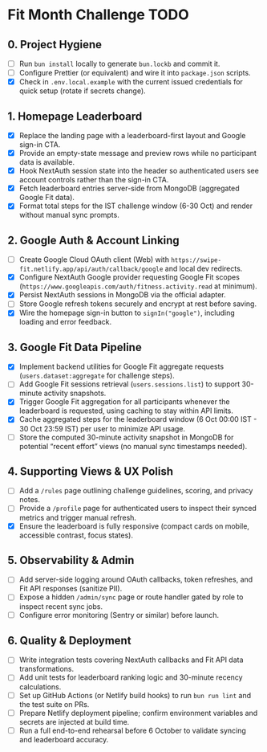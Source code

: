 # Fit Month Challenge TODO

## 0. Project Hygiene
- [ ] Run `bun install` locally to generate `bun.lockb` and commit it.
- [ ] Configure Prettier (or equivalent) and wire it into `package.json` scripts.
- [x] Check in `.env.local.example` with the current issued credentials for quick setup (rotate if secrets change).

## 1. Homepage Leaderboard
- [x] Replace the landing page with a leaderboard-first layout and Google sign-in CTA.
- [x] Provide an empty-state message and preview rows while no participant data is available.
- [x] Hook NextAuth session state into the header so authenticated users see account controls rather than the sign-in CTA.
- [x] Fetch leaderboard entries server-side from MongoDB (aggregated Google Fit data).
- [x] Format total steps for the IST challenge window (6-30 Oct) and render without manual sync prompts.

## 2. Google Auth & Account Linking
- [ ] Create Google Cloud OAuth client (Web) with `https://swipe-fit.netlify.app/api/auth/callback/google` and local dev redirects.
- [x] Configure NextAuth Google provider requesting Google Fit scopes (`https://www.googleapis.com/auth/fitness.activity.read` at minimum).
- [x] Persist NextAuth sessions in MongoDB via the official adapter.
- [ ] Store Google refresh tokens securely and encrypt at rest before saving.
- [x] Wire the homepage sign-in button to `signIn("google")`, including loading and error feedback.

## 3. Google Fit Data Pipeline
- [x] Implement backend utilities for Google Fit aggregate requests (`users.dataset:aggregate` for challenge steps).
- [ ] Add Google Fit sessions retrieval (`users.sessions.list`) to support 30-minute activity snapshots.
- [x] Trigger Google Fit aggregation for all participants whenever the leaderboard is requested, using caching to stay within API limits.
- [x] Cache aggregated steps for the leaderboard window (6 Oct 00:00 IST - 30 Oct 23:59 IST) per user to minimize API usage.
- [ ] Store the computed 30-minute activity snapshot in MongoDB for potential “recent effort” views (no manual sync timestamps needed).

## 4. Supporting Views & UX Polish
- [ ] Add a `/rules` page outlining challenge guidelines, scoring, and privacy notes.
- [ ] Provide a `/profile` page for authenticated users to inspect their synced metrics and trigger manual refresh.
- [x] Ensure the leaderboard is fully responsive (compact cards on mobile, accessible contrast, focus states).

## 5. Observability & Admin
- [ ] Add server-side logging around OAuth callbacks, token refreshes, and Fit API responses (sanitize PII).
- [ ] Expose a hidden `/admin/sync` page or route handler gated by role to inspect recent sync jobs.
- [ ] Configure error monitoring (Sentry or similar) before launch.

## 6. Quality & Deployment
- [ ] Write integration tests covering NextAuth callbacks and Fit API data transformations.
- [ ] Add unit tests for leaderboard ranking logic and 30-minute recency calculations.
- [ ] Set up GitHub Actions (or Netlify build hooks) to run `bun run lint` and the test suite on PRs.
- [ ] Prepare Netlify deployment pipeline; confirm environment variables and secrets are injected at build time.
- [ ] Run a full end-to-end rehearsal before 6 October to validate syncing and leaderboard accuracy.
